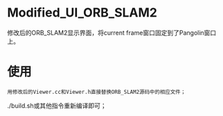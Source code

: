 # Modified_UI_ORB_SLAM2
修改后的ORB_SLAM2显示界面，将current frame窗口固定到了Pangolin窗口上。
# 使用
	用修改后的Viewer.cc和Viewer.h直接替换ORB_SLAM2源码中的相应文件；
	
  
  ./build.sh或其他指令重新编译即可；
